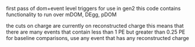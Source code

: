 first pass of dom+event level triggers for use in gen2
this code contains functionality to run over mDOM, DEgg, pDOM

the cuts on charge are currently on reconstructed charge
this means that there are many events that contain less than 1 PE but greater than 0.25 PE
for baseline comparisons, use any event that has any reconstructed charge
